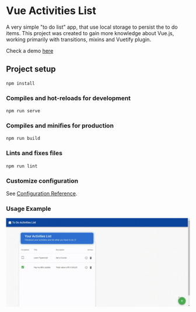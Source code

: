 # Vue Activities List
A very simple "to do list" app, that use local storage to persist the to do items. This project was created to gain more knowledge about Vue.js, working primarily with transitions, mixins and Vuetify plugin.

Check a demo [here](https://www.hamoncordova.com.br/vue/activities-list/)

## Project setup
```
npm install
```
### Compiles and hot-reloads for development
```
npm run serve
```
### Compiles and minifies for production
```
npm run build
```
### Lints and fixes files
```
npm run lint
```
### Customize configuration
See [Configuration Reference](https://cli.vuejs.org/config/).

### Usage Example

![View this](public/screenshots/example_gif.gif)
